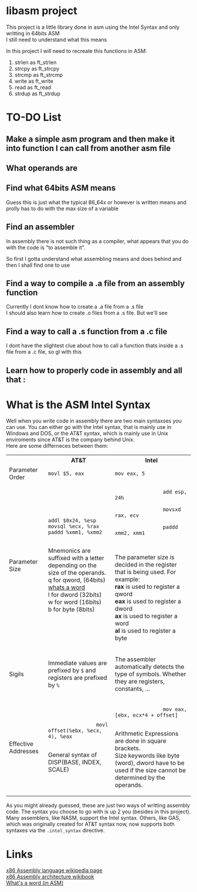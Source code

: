 # libasm project

This project is a little library done in asm using the Intel Syntax and only writting in 64bits ASM </br>
I still need to understand what this means</br>

In this project I will need to recreate this functions in ASM: </br>

1. strlen as ft_strlen </br>
2. strcpy as ft_strcpy </br>
3. strcmp as ft_strcmp </br>
4. write as ft_write </br>
5. read as ft_read </br>
6. strdup as ft_strdup </br>

# TO-DO List

## Make a simple asm program and then make it into function I can call from another asm file

## What operands are

## Find what 64bits ASM means

Guess this is just what the typical 86_64x or however is written means and prolly has to do with the max size of a variable

## Find an assembler

In assembly there is not such thing as a compiler, what appears that you do with the code is "to assemble it". </br>

So first I gotta understand what assembling means and does behind and then I shall find one to use </br>

## Find a way to compile a .a file from an assembly function

Currently I dont know how to create a .a file from a .s file</br>
I should also learn how to create .o files from a .s file. But we'll see</br>

## Find a way to call a .s function from a .c file

I dont have the slightest clue about how to call a function thats inside a .s file from a .c file, so gl with this

## Learn how to properly code in assembly and all that :


# What is the ASM Intel Syntax

Well when you write code in assembly there are two main syntaxses you can use. You can either go with the Intel syntax, that is mainly use in Windows and DOS, or the AT&T syntax, which is mainly use in Unix enviroments since AT&T is the company behind Unix.</br>
Here are some differneces between them:

<table>
    <tr>
        <th></th>
        <th> AT&T </th>
        <th> Intel </th>
    </tr>
    <tr>
        <td> Parameter Order </td>
        <td> <code>movl $5, eax</code> </td>
        <td> <code>mov eax, 5</code> </td>
    </tr>
    <tr>
        <td> Parameter Size </td>
        <td> 
            <code> 
addl $0x24, %esp
movsql %ecx, %rax
paddd %xmm1, %xmm2
            </code>
            <p>
                Mnemonics are suffixed with a letter depending on the size of the operands.</br> 
                q for qword, (64bits) <a href="https://www.hows.tech/2024/02/dword-vs-qword-what-is-difference.html#"> whats a word </a></br>
                l for dword (32bits)</br>
                w for word (16bits)</br>
                b for byte (8bits)</br>
            </p>
        </td>
        <td> 
            <code>
                add esp, 24h</br>
                movsxd rax, ecv</br>
                paddd xmm2, xmm1</br>
            </code>
            <p>
                The parameter size is decided in the register that is being used. For example:</br>
                <b>rax</b> is used to register a qword </br>
                <b>eax</b> is used to register a dword </br>
                <b>ax</b> is used to register a word </br>
                <b>al</b> is used to register a byte </br>
                <a href="https://en.wikibooks.org/wiki/X86_Assembly/X86_Architecture"> </a>
            </p>
        </td>
    </tr>
    <tr>
        <td>Sigils</td>
        <td>
            <p>
                Immediate values are prefixed by <code>$</code> and registers are prefixed by <code>%</code>
            </p>
        </td>
        <td>
            <p>
                The assembler automatically detects the type of symbols. Whether they are registers, constants, ...
            </p>
        </td>
    </tr>
    <tr>
        <td>
            Effective Addresses
        </td>
        <td>
            <code>
                movl offset(%ebx, %ecx, 4), %eax
            </code>
            <p>
                General syntax of DISP(BASE, INDEX, SCALE)
            </p>
        </td>
        <td>
            <code>
                mov eax, [ebx, ecx*4 + offset]
            </code>
            <p>
                Arithmetic Expressions are done in square brackets.</br>
                Size keywords like byte (word), dword have to be used if the size cannot be determined by the operands.</br>
            </p>
        </td>
    </tr>
</table>

As you might already guessed, these are just two ways of writting assembly code. The syntax you choose to go with is up 2 you (besides in this project). </br>
Many assemblers, like NASM, support the Intel syntax. Others, like GAS, which was originally created for AT&T syntax now, now supports both syntaxes via the <code>.intel_syntax</code> directive.

# Links

[x86 Assembly language wikipedia page](https://en.wikipedia.org/wiki/X86_assembly_language)</br>
[x86 Assembly architecture wikibook](https://en.wikibooks.org/wiki/X86_Assembly/X86_Architecture)</br>
[What's a word (in ASM)](https://www.hows.tech/2024/02/dword-vs-qword-what-is-difference.html#)</br>
